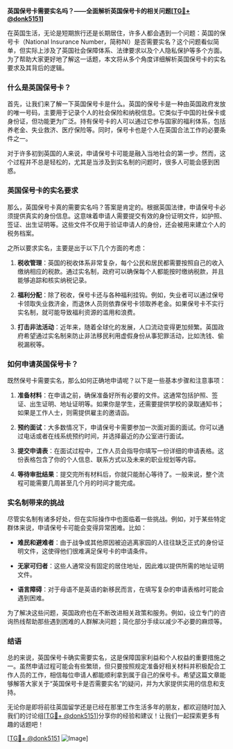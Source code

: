 **英国保号卡需要实名吗？——全面解析英国保号卡的相关问题[[TG💪+ @donk5151](https://t.me/s/donk5151)]**

在英国生活，无论是短期旅行还是长期居住，许多人都会遇到一个问题：英国的保号卡（National Insurance Number，简称NI）是否需要实名？这个问题看似简单，但实际上涉及了英国社会保障体系、法律要求以及个人隐私保护等多个方面。为了帮助大家更好地了解这一话题，本文将从多个角度详细解析英国保号卡的实名要求及其背后的逻辑。

### 什么是英国保号卡？

首先，让我们来了解一下英国保号卡是什么。英国的保号卡是一种由英国政府发放的唯一号码，主要用于记录个人的社会保险和纳税信息。它类似于中国的社保卡或身份证，但功能更为广泛。持有保号卡的人可以通过它参与国家的福利体系，包括养老金、失业救济、医疗保险等。同时，保号卡也是个人在英国合法工作的必要条件之一。

对于许多初到英国的人来说，申请保号卡可能是融入当地社会的第一步。然而，这个过程并不总是轻松的，尤其是当涉及到实名制的问题时，很多人可能会感到困惑。

### 英国保号卡的实名要求

那么，英国保号卡真的需要实名吗？答案是肯定的。根据英国法律，申请保号卡必须提供真实的身份信息。这意味着申请人需要提交有效的身份证明文件，如护照、签证、出生证明等。这些文件不仅用于验证申请人的身份，还会被用来建立个人的税务档案。

之所以要求实名，主要是出于以下几个方面的考虑：

1. **税收管理**：英国的税收体系非常复杂，每个公民和居民都需要按照自己的收入缴纳相应的税款。通过实名制，政府可以确保每个人都能按时缴纳税款，并且能够追踪和核实纳税记录。
   
2. **福利分配**：除了税收，保号卡还与各种福利挂钩。例如，失业者可以通过保号卡领取失业救济金，而退休人员则依靠保号卡领取养老金。如果保号卡不实行实名制，就可能导致福利资源的滥用和浪费。

3. **打击非法活动**：近年来，随着全球化的发展，人口流动变得更加频繁。英国政府希望通过实名制来防止非法移民利用虚假身份从事犯罪活动，比如洗钱、偷税漏税等。

### 如何申请英国保号卡？

既然保号卡需要实名，那么如何正确地申请呢？以下是一些基本步骤和注意事项：

1. **准备材料**：在申请之前，确保准备好所有必要的文件。这通常包括护照、签证、出生证明、地址证明等。如果你是学生，还需要提供学校的录取通知书；如果是工作人士，则需提供雇主的邀请函。

2. **预约面试**：大多数情况下，申请保号卡需要参加一次面对面的面试。你可以通过电话或者在线系统预约时间，并选择最近的办公室进行面试。

3. **提交申请表**：在面试过程中，工作人员会指导你填写一份详细的申请表格。这份表格包含了你的个人信息、联系方式以及未来的职业规划等内容。

4. **等待审批结果**：提交完所有材料后，你就只能耐心等待了。一般来说，整个流程可能需要几周甚至几个月的时间才能完成。

### 实名制带来的挑战

尽管实名制有诸多好处，但在实际操作中也面临着一些挑战。例如，对于某些特定群体来说，申请保号卡可能会变得异常困难。比如：

- **难民和避难者**：由于战争或其他原因被迫逃离家园的人往往缺乏正式的身份证明文件，这使得他们很难满足保号卡的申请条件。
  
- **无家可归者**：这些人通常没有固定的居住地址，因此难以提供所需的地址证明文件。

- **语言障碍**：对于母语不是英语的新移民而言，在填写复杂的申请表格时可能会遇到困难。

为了解决这些问题，英国政府也在不断改进相关政策和服务。例如，设立专门的咨询热线帮助那些遇到困难的人群解决问题；简化部分手续以减少不必要的麻烦等。

### 结语

总的来说，英国保号卡确实需要实名，这是保障国家利益和个人权益的重要措施之一。虽然申请过程可能会有些繁琐，但只要按照规定准备好相关材料并积极配合工作人员的工作，相信每位申请人都能顺利拿到属于自己的保号卡。希望这篇文章能够解答大家关于“英国保号卡是否需要实名”的疑问，并为大家提供实用的信息和支持。

无论你是即将前往英国留学还是已经在那里工作生活多年的朋友，都欢迎随时加入我们的讨论组[[TG💪+ @donk5151](https://t.me/s/donk5151)]分享你的经验和建议！让我们一起探索更多有趣的话题吧！

[[TG💪+ @donk5151](https://t.me/s/donk5151) ![Image](https://i.postimg.cc/rwNCRYN7/Snipaste-2025-04-30-17-27-05.png)]
